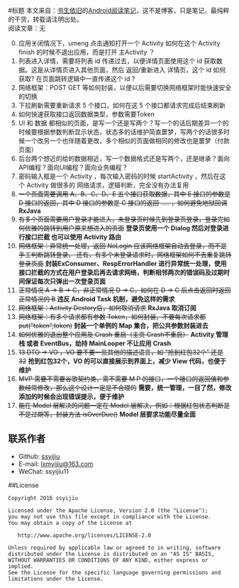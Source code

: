 #标题
本文来自：[书生依旧](https://github.com/ssyijiu)的[Android阅读笔记](https://github.com/ssyijiu/Android-ReadingNotes)，这不是博客，只是笔记，最纯粹的干货，转载请注明出处。     
阅读文章：无

0. 应用关闭情况下，umeng 点击通知打开一个 Activity 如何在这个 Activity finish 的时候不退出应用，而是打开 主Activity ？
1. 列表进入详情，需要将列表 id 传递过去，以便详情页面使用这个 id 获取数据。这是从详情页进入其他页面，然后 返回/重新进入 详情页，这个 id 如何获取? 在页面跳转逻辑中一直传递这个 id ?
2. 网络框架：POST GET 等如何封装，以便以后需要切换网络框架时能快速安全的切换
3. 下拉刷新需要重新请求 5 个接口，如何在这 5 个接口都请求完成后结束刷新
4. 如何快速获取接口返回数据类型，参数需要Token
5. UI 和 数据 都相似的页面，是写一个还是写两个？写一个的话后期差异一个的时候要根据参数判断显示状态，状态多的话维护简直噩梦，写两个的话很多时候一个改另一个也伴随着更改，多个相似的页面做相同的修改也是噩梦（付款页面）
6. 后台两个想近的给的数据相近，写一个数据格式还是写两个，还是继承？面向API编程？面向UI编程？面向业务编程？
7.  密码输入框是一个 Activity ，每次输入密码的时候 startActivity ，然后在这个 Activity 做很多的 网络请求，逻辑判断，完全没有办法复用
8. ~~一个页面需要调用 A、B、C、D、E 五个接口获取数据，其中 E 接口的参数是 D 接口的返回，其中 D 接口的参数是 C 接口的返回 ..... ，如何避免地狱回调~~ **RxJava**   
9. ~~有多个页面需要用户登录才能进入，未登录页时候先到登录页登录，登录完如何优雅的跳转到用户原来想进入的页面~~ **登录页使用一个 Dialog 然后对登录进行接口拦截 也可以使用 Activity 路由**
10. ~~网络框架：异常统一处理，返回 NoLogin 应该网络框架自动去登录，而不是手工判断跳转登录，  还有，有多个未登录请求时，网络框架如何不去重复跳转登录页面~~ **封装ExConsumer、RespErrorHandler 进行异常统一处理，使用接口拦截的方式在用户登录后再去请求网络，判断相邻两次的错误码及过期时间保证每次只弹出一次登录页面**  
11. ~~正常情况 A -> B -> C，非正常情况 D -> C，如何在 D -> C 后点击返回时返回正常情况的 B~~ **违反 Android Task 机制，避免这样的需求**
12. ~~网络框架：Activity Destory后，如何取消请求~~ **RxJava 取消订阅**
13. ~~网络框架：有多个请求都有参数 Token，如何封装，不要每次请求都 put("token",token)~~ **封装一个单例的 Map 集合，把公共参数封装进去**
14. ~~如何优雅的退出整个应用及 Crash 重启（主页 Crash不重启）~~ **Activity 管理栈 或者 EventBus，劫持 MainLooper 不让应用 Crash**
15. ~~13 DTO -> VO ，VO 要不要一些其他的描述语言，如 “抢到红包32个” 还是 32~~ **抢到红包32个，VO 的可以直接展示到界面上，减少 View 代码，也便于维护**
16. ~~MVP 需要不需要谷歌契约类，需不需要 M P 的接口，一个接口的返回值和参数经常修改，那么这个设计一定是不合理的~~ **需要，统一管理，一目了然，修改添加的时候会出现错误提示，便于维护**
17. ~~能在 Model 层解决的问题一定在 Model 层解决，例如：根据红包状态判断是不是过期等，封装方法 isOverDue()~~ **Model 层要求功能尽量全面**

## 联系作者
- Github: [ssyijiu](https://github.com/ssyijiu)
- E-mail: lxmyijiu@163.com
- WeChat: ssyijiu11

##License

```
Copyright 2016 ssyijiu

Licensed under the Apache License, Version 2.0 (the "License");
you may not use this file except in compliance with the License.
You may obtain a copy of the License at

   http://www.apache.org/licenses/LICENSE-2.0

Unless required by applicable law or agreed to in writing, software
distributed under the License is distributed on an "AS IS" BASIS,
WITHOUT WARRANTIES OR CONDITIONS OF ANY KIND, either express or implied.
See the License for the specific language governing permissions and
limitations under the License.



